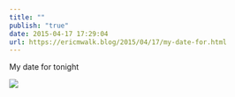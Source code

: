 ```yaml
---
title: ""
publish: "true"
date: 2015-04-17 17:29:04
url: https://ericmwalk.blog/2015/04/17/my-date-for.html
---
```


My date for tonight

![](https://ericmwalk.blog/uploads/2022/a3a64dc026.jpg)